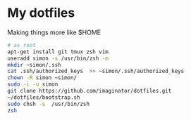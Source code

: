 # My dotfiles

Making things more like $HOME

```bash
# as root
apt-get install git tmux zsh vim
useradd simon -s /usr/bin/zsh -m
mkdir ~simon/.ssh
cat .ssh/authorized_keys  >> ~simon/.ssh/authorized_keys
chown -R simon ~simon/
sudo -i -u simon
git clone https://github.com/imaginator/dotfiles.git
~/dotfiles/bootstrap.sh
sudo chsh -s  /usr/bin/zsh
zsh
```
